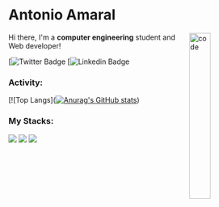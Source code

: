 <h1>Antonio Amaral</h1>

<img align="right" width="29%" src="![image](https://user-images.githubusercontent.com/51514805/110643462-e315d800-8192-11eb-8a87-754a811f7998.png)
https://media.giphy.com/media/fAcQ7d1Hnx2XlY6SMe/giphy.gif" alt="code" />

Hi there, I'm a **computer engineering** student and Web developer!



[![Twitter Badge]() 
[![Linkedin Badge]()

### Activity:

[![Top Langs]([![Anurag's GitHub stats](https://github-readme-stats.vercel.app/apiagamaralanuraghazra)](https://github.com/anuraghazra/github-readme-stats))

### My Stacks:

<p>
  <img src="https://img.shields.io/badge/-Typescript-3178C6?logo=typescript&logoColor=white&style=flat-square"/>
  <img src="https://img.shields.io/badge/-Javascript-F7DF1E?logo=javascript&logoColor=383836&style=flat-square"/>
  <img src="https://img.shields.io/badge/-NodeJs-339933?logo=node.js&logoColor=white&style=flat-square"/>
</p>
